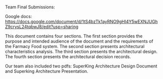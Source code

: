 Team Final Submissions:

Google docs: https://docs.google.com/document/d/1tS4bzTk1ayRNO9gHI4Y5wEXNJUGhZ9crysL24tqbwJ8/edit?usp=sharing

This document contains four sections.  The first section provides the purpose and intended audience of the document and the requirements of the Farmacy Food system.  The second section presents architectural characteristics analysis.  The third section presents the architectural design.  The fourth section presents the architectural decision records.  

Our team also included two pdfs: SuperKing Architecture Design Document and Superking Architecture Presentation.
